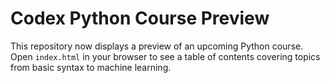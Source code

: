 # Codex Python Course Preview

This repository now displays a preview of an upcoming Python course. Open `index.html` in your browser to see a table of contents covering topics from basic syntax to machine learning.
